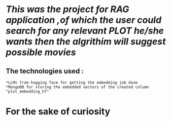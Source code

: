 # *This was the project for RAG application ,of which the user could search for any relevant PLOT he/she wants then the algrithim will suggest possible movies*
## The technologies used :
    *LLMs from hugging face for getting the embedding job done 
    *MongoDB for storing the embedded vectors of the created column "plot_embedding_hf"

# For the sake of curiosity
